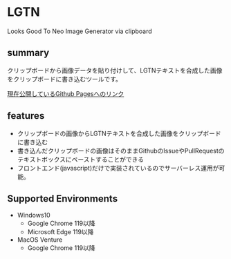 # LGTN
Looks Good To Neo Image Generator via clipboard

## summary

クリップボードから画像データを貼り付けして、LGTNテキストを合成した画像をクリップボードに書き込むツールです。

[現在公開しているGithub Pagesへのリンク](https://haruyan-hopemucci.github.io/lgtn/)

## features

- クリップボードの画像からLGTNテキストを合成した画像をクリップボードに書き込む
- 書き込んだクリップボードの画像はそのままGithubのIssueやPullRequestのテキストボックスにペーストすることができる
- フロントエンド(javascript)だけで実装されているのでサーバーレス運用が可能。

## Supported Environments

- Windows10
  - Google Chrome 119以降
  - Microsoft Edge 119以降
- MacOS Venture
  - Google Chrome 119以降